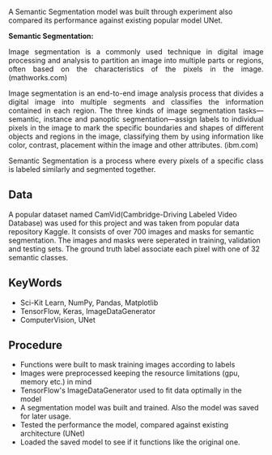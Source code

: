 A Semantic Segmentation model was built through experiment also compared its performance against existing popular model UNet.

**Semantic Segmentation:**
<p align='justify'>
Image segmentation is a commonly used technique in digital image processing and analysis to partition an image into multiple parts or regions, often based on the characteristics of the pixels in the image. (mathworks.com)
</p>

<p align='justify'>
Image segmentation is an end-to-end image analysis process that divides a digital image into multiple segments and classifies the information contained in each region. The three kinds of image segmentation tasks—semantic, instance and panoptic segmentation—assign labels to individual pixels in the image to mark the specific boundaries and shapes of different objects and regions in the image, classifying them by using information like color, contrast, placement within the image and other attributes. (ibm.com)
</p>

<p align='justify'>
Semantic Segmentation is a process where every pixels of a specific class is labeled similarly and segmented together.
</p>

## Data
A popular dataset named CamVid(Cambridge-Driving Labeled Video Database) was used for this project and was taken from popular data repository Kaggle. It consists of over 700 images and masks for semantic segmentation. The images and masks were seperated in training, validation and testing sets. The ground truth label associate each pixel with one of 32 semantic classes.

## KeyWords
- Sci-Kit Learn, NumPy, Pandas, Matplotlib
- TensorFlow, Keras, ImageDataGenerator
- ComputerVision, UNet

## Procedure
- Functions were built to mask training images according to labels
- Images were preprocessed keeping the resource limitations (gpu, memory etc.) in mind
- TensorFlow's ImageDataGenerator used to fit data optimally in the model
- A segmentation model was built and trained. Also the model was saved for later usage.
- Tested the performance the model, compared against existing architecture (UNet)
- Loaded the saved model to see if it functions like the original one.

